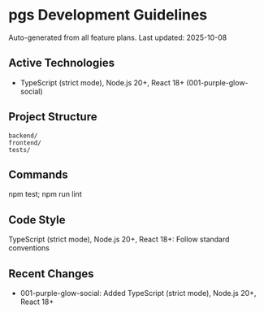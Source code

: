 ﻿# pgs Development Guidelines

Auto-generated from all feature plans. Last updated: 2025-10-08

## Active Technologies
- TypeScript (strict mode), Node.js 20+, React 18+ (001-purple-glow-social)

## Project Structure
```
backend/
frontend/
tests/
```

## Commands
npm test; npm run lint

## Code Style
TypeScript (strict mode), Node.js 20+, React 18+: Follow standard conventions

## Recent Changes
- 001-purple-glow-social: Added TypeScript (strict mode), Node.js 20+, React 18+

<!-- MANUAL ADDITIONS START -->
<!-- MANUAL ADDITIONS END -->